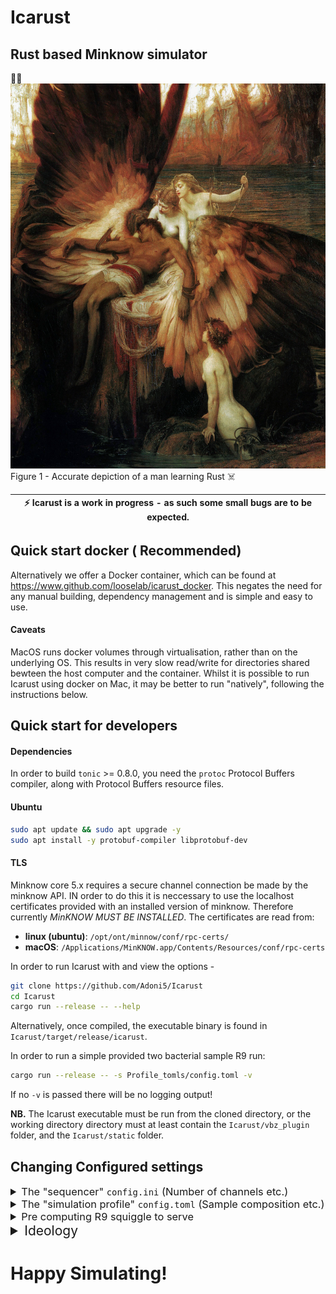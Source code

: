 # Icarust
Rust based Minknow simulator
---
🦀🚀
![Lament of Icarust](img/Draper_Herbert_James_Mourning_for_Icarus.jpg "The lament of Icarus")
Figure 1 - Accurate depiction of a man learning Rust ☠️

| :zap: Icarust is a work in progress - as such some small bugs are to be expected. |
|-----------------------------------------------------------------------------------|


## Quick start docker ( Recommended)
Alternatively we offer a Docker container, which can be found at https://www.github.com/looselab/icarust_docker. 
This negates the need for any manual building, dependency management and is simple and easy to use.
#### Caveats
MacOS runs docker volumes through virtualisation, rather than on the underlying OS. This results in very slow read/write for directories shared bewteen the host computer and the container. Whilst it is possible to run Icarust using docker on Mac, it may be better to run "natively", following the instructions below.

## Quick start for developers
#### Dependencies

In order to build `tonic` >= 0.8.0, you need the `protoc` Protocol Buffers compiler, along with Protocol Buffers resource files.

#### Ubuntu

```bash
sudo apt update && sudo apt upgrade -y
sudo apt install -y protobuf-compiler libprotobuf-dev
```

#### TLS

Minknow core 5.x requires a secure channel connection be made by the minknow API. IN order to do this it is neccessary to use the localhost certificates provided with an installed version of minknow. Therefore currently _MinKNOW MUST BE INSTALLED_. The certificates are read from:

- **linux (ubuntu)**: `/opt/ont/minnow/conf/rpc-certs/`
- **macOS**: `/Applications/MinKNOW.app/Contents/Resources/conf/rpc-certs`


In order to run Icarust with and view the options - 

```zsh
git clone https://github.com/Adoni5/Icarust
cd Icarust
cargo run --release -- --help
```

Alternatively, once compiled, the executable binary is found in `Icarust/target/release/icarust`.

In order to run a simple provided two bacterial sample R9 run:

```zsh
cargo run --release -- -s Profile_tomls/config.toml -v
```

If no `-v` is passed there will be no logging output!

**NB.** The Icarust executable must be run from the cloned directory, or the working directory directory must at least contain the `Icarust/vbz_plugin` folder, and the `Icarust/static` folder.

## Changing Configured settings
<details>
<summary style=" font-size: 1.17em; font-weight: normal">The "sequencer" <code>config.ini</code> (Number of channels etc.)</summary>
<br>
The config.ini configures the "sequencer" specific settings for the simulation.  It contains the following fields and values by default. It can be passed to the executed command using the `-c` flag.

```ini
[TLS]
cert-dir = /opt/ont/minknow/conf/rpc-certs/

[PORTS]
manager = 10000
position = 10001

[SEQUENCER]
channels = 3000
```

All of these fields are required. 

| Key      | Description                                                      |
|----------|------------------------------------------------------------------|
| cert-dir | Full path to the TLS certificates for MinKNOW.                   |
| manager  | The port that the icarust MinKNOW manager server will listen on  |
| position | The port that the sequencing position will listen on             |
| channels | The number of channels to simulate.                              |

</details>
<details>
<summary style=" font-size: 1.17em; font-weight: normal">The "simulation profile" <code>config.toml</code> (Sample composition etc.)</summary>
<br>
To configure an Icarust simulation a config [TOML](https://toml.io/en/) file is passed as an argument to the icarust command.  Each line in a TOML file is either a key-value pair or a 'table', which heads up a section of key value pairs.

The config file is split into a global settings, [Parameters](#parameters) and Sample. An example R9 file can be found [here](examples/example_config.toml), an example R10 file can be found [here](examples/example_config_R10.toml).
### Global fields
Global fields are applied more as configuration variables that apply throughout the codebase.

![Global Config Section](img/global_Section_toml.png "Global Config section example.")
|          Key |       Type      | Required | Description |
|:-------------|:---------------:|:-----------:|:--------:|
| output_path | string | True | The path to a directory that the resulting FAST5 and readfish unblocked_read_ids.txt file will be written to. | 
| global_mean_read_length | int | False | If set, any samples that do not have their own read length field will use this value.| 
| random_seed | int  | False | The seed to use in any Random Number generation. If set this makes exeriments repeatable if the value is retained. | 
| target_yield | int | True | The target total yield of the simulation |
| working_pore_percent | int | False | Percentage of starting pores that are functional. Default 85% |
| pore type | string | False | One of "R10" or "R9". Default R9. If R10, the provided input genome is expected to be a FASTQ or FASTA file.

### Parameters
The parameters are applied to the "sequencer". They are used to setup the GRPC server so that it is connectable to. They are also written out in the FAST5 files.

![Parameters Config Section](img/parameters_section_toml.png "Parameters Config section example.")
|          Key |       Type      | Required | Description |
|:-------------|:---------------:|:-----------:|:--------:|
| sample_name | string | True | The sample name for the simulation | 
| experiment_name | string | True | The experiment name for the simulation| 
| flowcell_name | string  | True | The flowcell name for the simulation | 
| experiment_duration | int  | False | The experiment duration in minutes **CURRENTLY UNUSED** | 
| device_id | string  | True | The device ID - can be anything. | 
| position | string  | True | Position name. This has to match what readfish is looking for. |
| break_read_ms | int | False | How many milliseconds to chunk reads into. Default 400. |

### Sample
The sample configures what squiggle will be served. This is provided as an array of tables - i.e it is possible to specify more than one sample field. An Array of tables is sepcified by enclosing the section title in [[]].

![Sample Config Section](img/sample_section_toml.png "Sample Config section example.")
|          Key |       Type      | Required | Description |
|:-------------|:---------------:|:-----------:|:--------:|
| name | string | True | The sample name. | 
| input_genome | string | True | Path to **either** the squiggle array or a directory of squiggle arrays. If a directory, all squiggle files will be considered as possible sources of reads for this sample. If the `pore_type` is **R10** files must be FASTA. | 
| mean_read_length | float  | False | The mean read length for the distribution of this sample. | 
| weight | int  | True | The relative weight of this sample against any other sample. | 
| weights_files | array[string]  | False | An array of paths to [distribution.json](#distributions) files, if you wish to specify relative likelihood of drawing a read from a given squiggle file. If a directory of files is passedm the number of weights files must equal the number of files in the directory. | 
| amplicon | bool | False | Is the sample from a PCR amplicon based run. Means that read squiggle is always the complete length of a squiggle file. |
| barcodes | array[string] | False | Array of Barcode names. Multiple Barcodes can be provided for one sample |
| barcode_Weights | array[string] | False | The relative distribution of barcodes. If not provided any barcodes will be assigned a random likelihood. If provided must same length as the barcodes array.|
| uneven | bool | False | Uneven likelihood of choosing a squiggle array. Default false.|
</details>


<details>
<summary style=" font-size: 1.17em; font-weight: normal">Pre computing R9 squiggle to serve</summary>
In the python directory a script called make_squiggle.py exists. I recommend [conda](https://conda.io/projects/conda/en/latest/user-guide/install/linux.html) in order to create the python environment to use this script. 

`NB` - A python package we _currently_ use is scrappie - which depends on a few C libraries. The names of these for debian systems are listed below. 


    libcunit1
    libcunit1-dev
    libhdf5
    libhdf5-dev
    libopenblas-base
    libopenblas-dev

These can be install with `apt-get install`.

`sudo apt-get install libcunit1 libcunit1-dev libhdf5 libhdf5-dev libopenblas-base libopenblas-dev`

Now that you have all the packages required, change into the python directory and create the environment -


```zsh
cd python
conda env create -f icarust.yaml
```

To then generate signal to be served, use the provided script, giving any reference files you wish to use as arguments, space seperated. An example -

```zsh
python make_squiggle.py reference_1.fa reference_2.fa --out_dir /path/to/desired/output/squiggle
```

### Splittling the reference into multiple squiggle arrays with a bed file
It is possible to split a reference into multiple squiggle arrays - i.e to simulate a PCR run by providing a bed file. This is only possible using one reference at a time currently.
```zsh
python make_squiggle.py reference_1.fa --bed_file /path/to/regions.bed --out_dir /path/to/desired/output/squiggle
```

### Distributions
In the out directory there is now a `distributions.json` file. This contains an object with two keys, names and weights. 

| Key     | Description                                     |
|---------|-------------------------------------------------|
| weights | Length of the contig. In order of names.        |
| names   | Names of all contigs passed to make_squiggle.py |
### `Warning` -> If a distributions.json file already exists, this will append to it.

.npy files containing r9.4.1 sequence should now be present in the base directory. These files will have the name of the contig they contain sequence for.

</details>

<details>
<summary style="font-size: 1.5em;">Ideology</summary>

![Icarust Ideology](img/Updated_Icarust_flowchart_backed.excalidraw.png "Basic flowchart of icarust architecture")
The image above shows the structure of Icarust. The asynchronous main thread is a tokio runtime that handles GRPC requests from readfish. The core rust package that handles this is called Tonic. When Icarust is started the threads populate a shared Vec (think list in python or array in javascript) with one ReadInfo per channel. Any actions received are sent to a seperate thread to be processed, with the correct channel for the action marked as per the action type received. Finished reads are sent to a thread to be written out.

### Parsing the config
Upon initialisation Icarust uses toml-rs to deserialise the config toml into Rust structs. These are then passed through to the data servicer, to inform the threads there where to find squiggle, of any barcodes and ratios of barcodes.

### Read fish connecting
There are two servers, a manager and a position server. Readfish first queries the manager server to get the name and port of the position, then it creates a bi-directional streaming RPC request to the position port, sending actions to perform on reads and receiving read chunks as they become available.

### Data generation
When Icarust is started, three threads are created, aptly named the Data generation thread, the Data write out thread and the Process actions thread. These serve as stand in for the actual sequencer and MinKNOW. The data generation thread is a loop with a 400ms pause.

Every 400ms it unlocks a shared Vec(If from a python background think a List that can only contain one type of elements). This Vec has one element for each channel. The element is a struct, which contains information about the read that the "channel" is currently "sequencing". If the read has been marked by the Process actions thread as unblocked, or if the read has been in the channel longer than the period of time required to sequence a real read, the thread will randomly select a read length from a gamma distribution, a contig to pull from using a weighted choice based on contig length, and a random start point. It then reads the signal from a memory map to the signal .npy files, and stores the signal in the Struct. 

Barcode squiggle can be appended to the randomly selected read by specifying desired barcodes in the config TOML. The chance of choosing a barcode within a sample is also specified in the Config TOML.

This Vec is shared between the Tonic end point and the Data generation thread using a ARC (atomic reference counter) and a mutex for mutual exclusion. This allows either thread to get a lock on the vec whilst it is being read and modfified. 

### Serving reads
When a GetLiveReadsRequest GRPC request comes in, any actions specified in that request are sent to the process actions thread.
If this is the first request, a new asynchronous thread is created, which runs in perpetuity. The thread gets a lock on the channels Vec. It loops through each ReadInfo and checks if the channel is marked as Stop receving or was unblocked. If not, the amount of squiggle is worked out based on how much time in milliseconds has passed since that read was last served. If there is enough a new HashMap (Python Dictionary, Javascript Map/Object) is created and the information and squiggle to return is added to this. Once every channel is checked, if there is data to serve, the HashMap is passed via a channel back to the main GRPC server runtime, where it is split up into 24 read chunks. These are then sent via the bi-directional stream back to the client (Presumably readfish).

### Processing actions.
The process actions thread loops infinitely, iterating a receiver, which has any received actions sent to it. If actions are found, the thread unlocks the shared ReadInfo Vec, and marks the channel that corresponds to the action according to teh action type.

### Writing out data.
The data writeout thread is sent any finished reads (reads that were unblocked or have completed sequencing naturally) via the data generation thread, using message passing with channels. This thread iterates the receiver of each channel in a loop, and once 4000 reads have been accrued these are written into a fast5 file, using the VBZ compression plugin provided by ONT. The fields in the Fast5 file are populated using a mixture of the provided config field values and hardcoded values in the code base.

</details>

# Happy Simulating!
